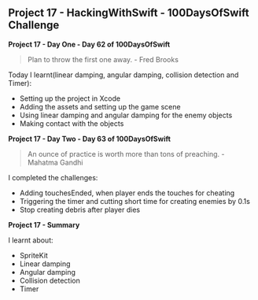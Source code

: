 ## Project 17 - HackingWithSwift - 100DaysOfSwift Challenge

**Project 17 - Day One - Day 62 of 100DaysOfSwift**

> Plan to throw the first one away. - Fred Brooks

Today I learnt(linear damping, angular damping, collision detection and Timer):

- Setting up the project in Xcode
- Adding the assets and setting up the game scene
- Using linear damping and angular damping for the enemy objects
- Making contact with the objects

**Project 17 - Day Two - Day 63 of 100DaysOfSwift**

> An ounce of practice is worth more than tons of preaching. - Mahatma Gandhi

I completed the challenges:

- Adding touchesEnded, when player ends the touches for cheating
- Triggering the timer and cutting short time for creating enemies by 0.1s
- Stop creating debris after player dies

**Project 17 - Summary**

I learnt about:

- SpriteKit
- Linear damping
- Angular damping
- Collision detection
- Timer
